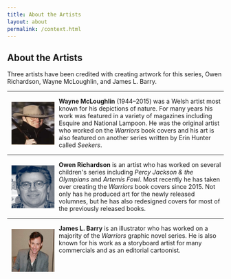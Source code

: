 ```yaml
---
title: About the Artists
layout: about
permalink: /context.html
---
```


## About the Artists

Three artists have been credited with creating artwork for this series, Owen Richardson, Wayne McLoughlin, and James L. Barry.

---
<img align="left" width="100" height="100" hspace="10" vspace="10" src="./objects/wayne_mcloughlin.PNG"> **Wayne McLoughlin** (1944–2015) was a Welsh artist most known for his depictions of nature. For many years his work was featured in a variety of magazines including Esquire and National Lampoon. He was the original artist who worked on the *Warriors* book covers and his art is also featured on another series written by Erin Hunter called *Seekers*.

---
<img align="left" width="100" height="100" hspace="10" vspace="10" src="./objects/owen_richardson.PNG"> **Owen Richardson** is an artist who has worked on several children's series including *Percy Jackson & the Olympians* and *Artemis Fowl*. Most recently he has taken over creating the *Warriors* book covers since 2015. Not only has he produced art for the newly released volumnes, but he has also redesigned covers for most of the previously released books.

---
<img align="left" width="100" height="100" hspace="10" vspace="10" src="./objects/james_barry.PNG"> **James L. Barry** is an illustrator who has worked on a majority of the *Warriors* graphic novel series. He is also known for his work as a storyboard artist for many commercials and as an editorial cartoonist.
